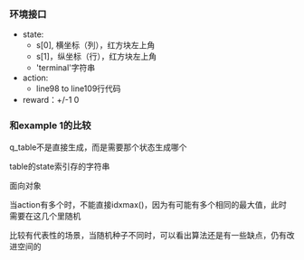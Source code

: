 ### 环境接口 ###

- state:
  - s[0], 横坐标（列），红方块左上角
  - s[1]，纵坐标（行），红方块左上角
  - 'terminal'字符串
- action:
  - line98 to line109行代码
- reward：+/-1 0



### 和example 1的比较 ###

q_table不是直接生成，而是需要那个状态生成哪个

table的state索引存的字符串

面向对象

当action有多个时，不能直接idxmax()，因为有可能有多个相同的最大值，此时需要在这几个里随机

比较有代表性的场景，当随机种子不同时，可以看出算法还是有一些缺点，仍有改进空间的